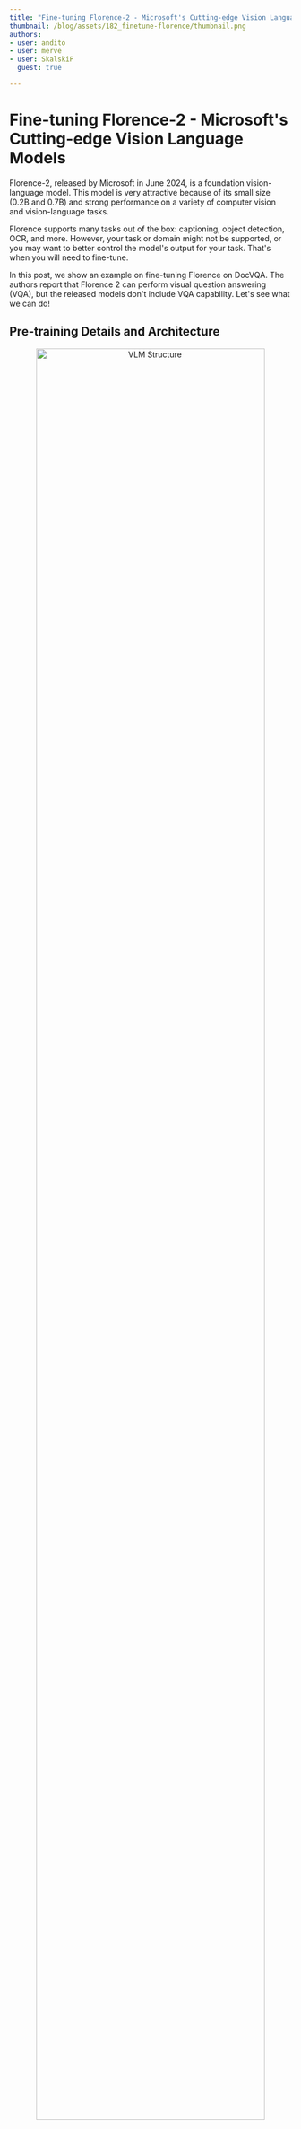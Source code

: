 ```yaml
---
title: "Fine-tuning Florence-2 - Microsoft's Cutting-edge Vision Language Models" 
thumbnail: /blog/assets/182_finetune-florence/thumbnail.png
authors:
- user: andito
- user: merve
- user: SkalskiP
  guest: true

---
```


# Fine-tuning Florence-2 - Microsoft's Cutting-edge Vision Language Models

Florence-2, released by Microsoft in June 2024, is a foundation vision-language model. This model is very attractive because of its small size (0.2B and 0.7B) and strong performance on a variety of computer vision and vision-language tasks.

Florence supports many tasks out of the box: captioning, object detection, OCR, and more. However, your task or domain might not be supported, or you may want to better control the model's output for your task. That's when you will need to fine-tune.

In this post, we show an example on fine-tuning Florence on DocVQA. The authors report that Florence 2 can perform visual question answering (VQA), but the released models don't include VQA capability. Let's see what we can do!

## Pre-training Details and Architecture

<p align="center">
 <img src="https://huggingface.co/datasets/huggingface/documentation-images/resolve/main/blog/florence-2.png" alt="VLM Structure" style="width: 90%; height: auto;"><br>
 <em>Florence-2 Architecture</em>
</p>

Regardless of the computer vision task being performed, Florence-2 formulates the problem as a sequence-to-sequence task. Florence-2 takes an image and text as inputs, and generates text as output.
The model has a simple structure. It uses a DaViT vision encoder to convert images into visual embeddings, and BERT to convert text prompts into text and location embeddings. The resulting embeddings are then processed by a standard encoder-decoder transformer architecture, generating text and location tokens.
Florence-2's strength doesn't stem from its architecture, but from the massive dataset it was pre-trained on. The authors noted that leading computer vision datasets typically contain limited information - WIT only includes image/caption pairs, [SA-1B](https://ai.meta.com/datasets/segment-anything/) only contains images and associated segmentation masks. Therefore, they decided to build a new FLD-5B dataset containing a wide range of information about each image - boxes, masks, captions, and grounding.
The dataset creation process was largely automated. The authors used off-the-shelf task-specific models and a set of heuristics and quality checks to clean the obtained results. The result was a new dataset containing over 5 billion annotations for 126 million images, which was used to pre-train the Florence-2 model.

## Original performance on VQA

We experimented with various methods to adapt the model for VQA (Visual Question Answering) responses. The most effective approach we found was region-to-description prompting, though it doesn't fully align with VQA tasks. Captioning provides descriptive information about the image but doesn't allow for direct question input.
We also tested several "unsupported" prompts such as " \<VQA\>", "\<vqa\>", and "\<Visual question answering\>". Unfortunately, these attempts yielded unusable results.

## Performance on DocVQA after fine-tuning

We measure performance using the [Levenshtein's similarity](https://en.wikipedia.org/wiki/Levenshtein_distance), the standard metric for the DocVQA dataset. Before fine-tuning, the similarity between the model's predictions and the ground truth on the validation dataset was 0, as the outputs were not close to the ground truth. After fine-tuning with the training set for seven epochs, the similarity score on the validation set improved to 57.0.
We created a 🤗 [space](https://huggingface.co/spaces/andito/Florence-2-DocVQA) to demo the fine-tuned model. While the model performs well for DocVQA, there is room for improvement in general document understanding. However, it successfully completes the tasks, showcasing Florence-2's potential for fine-tuning on downstream tasks. To develop an exceptional VQA model, we recommend further fine-tuning Florence-2 using[The Cauldron](https://huggingface.co/datasets/HuggingFaceM4/the_cauldron). We have already provided the necessary code on [our GitHub page](https://github.com/andimarafioti/florence2-finetuning).

To give a solid example, below we provide two inference results before and after fine-tuning. You can also try the model [here](https://huggingface.co/spaces/andito/Florence-2-DocVQA).

<p align="center">
 <img src="https://huggingface.co/datasets/huggingface/documentation-images/resolve/main/blog/before-after.png" alt="Before After Fine-tuning" style="width: 90%; height: auto;"><br>
 <em>Before and After Fine-tuning</em>
</p>


## Fine-tuning Details
For pre-training, the authors used a batch size of 2048 for the base model and 3072 for the large one. They also describe a performance improvement when fine-tuning with an unfrozen image encoder, compared with freezing it.

We conducted our experiments with a much lower resource setup, to explore what the model would be capable of in more constrained fine-tuning environments. We froze the vision encoder and used a batch size of 6 on a single A100 GPU in [Colab](https://colab.research.google.com/drive/1hKDrJ5AH_o7I95PtZ9__VlCTNAo1Gjpf?usp=sharing), or a batch size of 1 with a T4.
In parallel, we conducted an experiment with more resources, fine-tuning the entire model with a batch size of 64. This training process took 70 minutes on a cluster equipped with 8 H100 GPUs.
This trained model can be [found here](https://huggingface.co/HuggingFaceM4/Florence-2-DocVQA).

In every case, we found a small learning rate of 1e-6 to be beneficial for training. With larger learning rates the model will quickly overfit the training set.

## Code Walkthrough

If you want to follow along, you can find our Colab fine-tuning notebook [here](https://colab.research.google.com/drive/1hKDrJ5AH_o7I95PtZ9__VlCTNAo1Gjpf?usp=sharing). We will be fine-tuning the [Florence-2-base-ft](https://huggingface.co/microsoft/Florence-2-base-ft) checkpoint on the [DocVQA](https://huggingface.co/datasets/HuggingFaceM4/DocumentVQA) dataset.
Let's start by installing the dependencies.

```python
!pip install -q datasets flash_attn timm einops
```

Load the DocVQA dataset from the Hugging Face Hub.

```python
import torch
from datasets import load_dataset 

data = load_dataset("HuggingFaceM4/DocumentVQA")
```

We can load the model and processor using the `AutoModelForCausalLM` and `AutoProcessor` classes from the transformers library. We need to pass `trust_remote_code=True` because the model uses custom code – it has not been natively integrated into transformers yet. We will also freeze the vision encoder to make fine-tuning less expensive.

```python
from transformers import AutoModelForCausalLM, AutoProcessor
import torch

device = torch.device("cuda" if torch.cuda.is_available() else "cpu") 

model = AutoModelForCausalLM.from_pretrained(
    "microsoft/Florence-2-base-ft",
    trust_remote_code=True,
    revision='refs/pr/6'
).to(device) 
processor = AutoProcessor.from_pretrained("microsoft/Florence-2-base-ft", 
    trust_remote_code=True, revision='refs/pr/6')

for param in model.vision_tower.parameters():
  param.is_trainable = False
```

Let's now fine-tune the model! We'll build a training PyTorch Dataset in which we'll prepend a \<DocVQA\> prefix to each question from the dataset.

```python
import torch from torch.utils.data import Dataset 

class DocVQADataset(Dataset): 

    def __init__(self, data): 
        self.data = data
        
    def __len__(self): 
        return len(self.data)
        
    def __getitem__(self, idx):
        example = self.data[idx]
        question = "<DocVQA>" + example['question'] 
        first_answer = example['answers'][0]
        image = example['image'].convert("RGB")
        return question, first_answer, image
```

We'll now build the data collator that builds training batches from the dataset samples, and start training. In A100 with 40GB memory, we can fit in 6 examples. If you're training on T4, you can use a batch size of 1.

```python
import os 
from torch.utils.data import DataLoader
from tqdm import tqdm 
from transformers import AdamW, get_scheduler

def collate_fn(batch): 
    questions, answers, images = zip(*batch)
    inputs = processor(text=list(questions), images=list(images), return_tensors="pt", padding=True).to(device)
    return inputs, answers 

train_dataset = DocVQADataset(data['train'])
val_dataset = DocVQADataset(data['validation']) 
batch_size = 6
num_workers = 0

train_loader = DataLoader(train_dataset, batch_size=batch_size, 
                          collate_fn=collate_fn, num_workers=num_workers, shuffle=True)
val_loader = DataLoader(val_dataset, batch_size=batch_size, 
                          collate_fn=collate_fn, num_workers=num_workers)
```

We can train the model now.

```python
epochs = 7
optimizer = AdamW(model.parameters(), lr=1e-6)
num_training_steps = epochs * len(train_loader)

lr_scheduler = get_scheduler(name="linear", optimizer=optimizer, 
                              num_warmup_steps=0, num_training_steps=num_training_steps,)

for epoch in range(epochs): 
    model.train() 
    train_loss = 0
    i = -1
    for inputs, answers in tqdm(train_loader, desc=f"Training Epoch {epoch + 1}/{epochs}"):
        i += 1
        input_ids = inputs["input_ids"]
        pixel_values = inputs["pixel_values"] 
        labels = processor.tokenizer(text=answers, return_tensors="pt", padding=True, return_token_type_ids=False).input_ids.to(device)
        outputs = model(input_ids=input_ids, pixel_values=pixel_values, labels=labels)
        loss = outputs.loss
        loss.backward()
        optimizer.step()
        lr_scheduler.step()
        optimizer.zero_grad()
        train_loss += loss.item()
    avg_train_loss = train_loss / len(train_loader)
    print(f"Average Training Loss: {avg_train_loss}")

    model.eval()
    val_loss = 0
    with torch.no_grad():
        for batch in tqdm(val_loader, desc=f"Validation Epoch {epoch + 1}/{epochs}"):
            inputs, answers = batch
            input_ids = inputs["input_ids"]
            pixel_values = inputs["pixel_values"]
            labels = processor.tokenizer(text=answers, return_tensors="pt", padding=True, return_token_type_ids=False).input_ids.to(device)
            outputs = model(input_ids=input_ids, pixel_values=pixel_values, labels=labels)
            loss = outputs.loss
            val_loss += loss.item()

      print(val_loss / len(val_loader))
```

You can save the model and processor by calling `save_pretrained()` on both objects. The fully fine-tuned model is [here](https://huggingface.co/HuggingFaceM4/Florence-2-DocVQA)  and the demo is [here](https://huggingface.co/spaces/andito/Florence-2-DocVQA). 

<script
	type="module"
	src="https://gradio.s3-us-west-2.amazonaws.com/3.23.0/gradio.js"></script>

<gradio-app theme_mode="light" src="https://andito-Florence-2-DocVQA.hf.space"></gradio-app>

## Conclusions

In this post, we showed that Florence-2 can be effectively fine-tuned to a custom dataset, achieving impressive performance on a completely new task in a short amount of time. This capability is particularly valuable for those looking to deploy this small model on devices or use it cost-effectively in production environments. We encourage the open-source community to leverage this fine-tuning tutorial and explore the remarkable potential of Florence-2 for a wide range of new tasks! We can't wait to see your models on the 🤗 Hub!

## Useful Resources

- [Vision Language Models Explained](https://huggingface.co/blog/vlms)
- [Fine tuning Colab](https://colab.research.google.com/drive/1hKDrJ5AH_o7I95PtZ9__VlCTNAo1Gjpf?usp=sharing)
- [Fine tuning Github Repo](https://github.com/andimarafioti/florence2-finetuning)
- [Notebook for Florence-2 Inference](https://huggingface.co/microsoft/Florence-2-large/blob/main/sample_inference.ipynb)
- [Florence-2 DocVQA Demo](https://huggingface.co/spaces/andito/Florence-2-DocVQA)
- [Florence-2 Demo](https://huggingface.co/spaces/gokaygo)

We would like to thank Pedro Cuenca for his reviews on this blog post.
